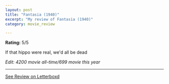 ```yaml
---
layout: post
title: "Fantasia (1940)"
excerpt: "My review of Fantasia (1940)"
category: movie_review

---
```


**Rating:** 5/5

If that hippo were real, we'd all be dead

<i>Edit: 4200 movie all-time/699 movie this year</i>

<hr>

[See Review on Letterboxd](https://boxd.it/7ZHcNP)
